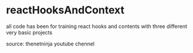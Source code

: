 # reactHooksAndContext

all code has been for training react hooks and contents with three different very basic projects

source: thenetninja youtube chennel 
